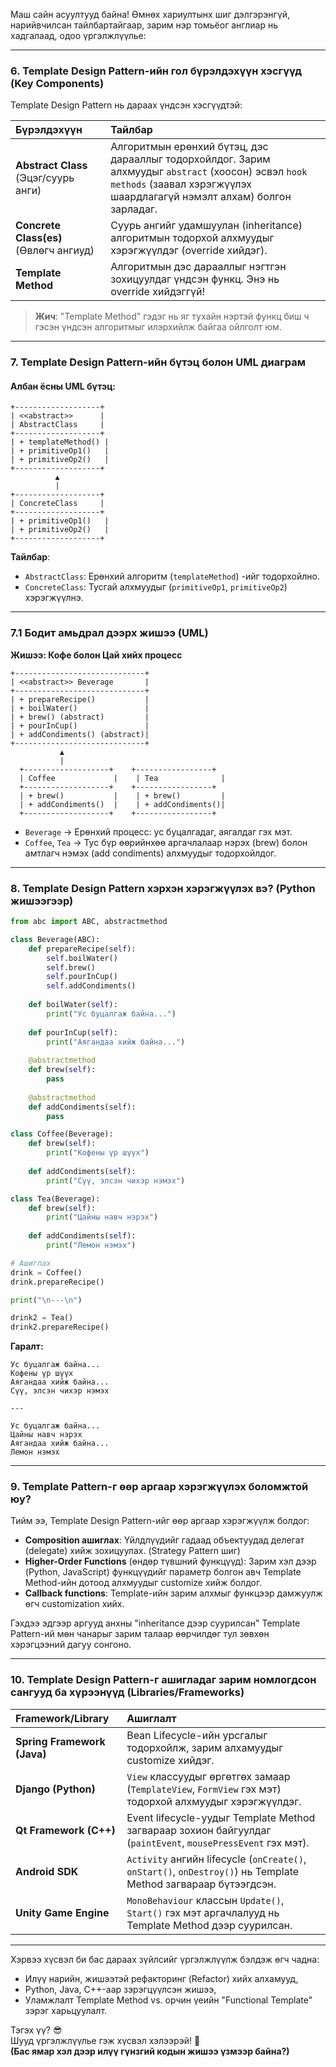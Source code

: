 Маш сайн асуултууд байна! Өмнөх хариултынх шиг дэлгэрэнгүй, нарийвчилсан тайлбартайгаар, зарим нэр томьёог англиар нь хадгалаад, одоо үргэлжлүүлье:

---

### 6. **Template Design Pattern-ийн гол бүрэлдэхүүн хэсгүүд (Key Components)**

Template Design Pattern нь дараах үндсэн хэсгүүдтэй:

| Бүрэлдэхүүн | Тайлбар |
|:--|:--|
| **Abstract Class** (Эцэг/суурь анги) | Алгоритмын ерөнхий бүтэц, дэс дарааллыг тодорхойлдог. Зарим алхмуудыг `abstract` (хоосон) эсвэл `hook methods` (заавал хэрэгжүүлэх шаардлагагүй нэмэлт алхам) болгон зарладаг. |
| **Concrete Class(es)** (Өвлөгч ангиуд) | Суурь ангийг удамшуулан (inheritance) алгоритмын тодорхой алхмуудыг хэрэгжүүлдэг (override хийдэг). |
| **Template Method** | Алгоритмын дэс дарааллыг нэгтгэн зохицуулдаг үндсэн функц. Энэ нь override хийдэггүй! |

> **Жич**: "Template Method" гэдэг нь яг тухайн нэртэй функц биш ч гэсэн үндсэн алгоритмыг илэрхийлж байгаа ойлголт юм.

---

### 7. **Template Design Pattern-ийн бүтэц болон UML диаграм**

#### Албан ёсны UML бүтэц:

```
+-------------------+
| <<abstract>>      |
| AbstractClass     |
+-------------------+
| + templateMethod() |
| + primitiveOp1()   |
| + primitiveOp2()   |
+-------------------+
          ▲
          |
+-------------------+
| ConcreteClass     |
+-------------------+
| + primitiveOp1()   |
| + primitiveOp2()   |
+-------------------+
```

**Тайлбар**:
- `AbstractClass`: Ерөнхий алгоритм (`templateMethod`) -ийг тодорхойлно.
- `ConcreteClass`: Тусгай алхмуудыг (`primitiveOp1`, `primitiveOp2`) хэрэгжүүлнэ.

---

### 7.1 **Бодит амьдрал дээрх жишээ (UML)**

**Жишээ: Кофе болон Цай хийх процесс**

```
+-----------------------------+
| <<abstract>> Beverage       |
+-----------------------------+
| + prepareRecipe()           |
| + boilWater()               |
| + brew() (abstract)         |
| + pourInCup()               |
| + addCondiments() (abstract)|
+-----------------------------+
           ▲
           |
  +-------------------+    +-----------------+
  | Coffee             |    | Tea              |
  +-------------------+    +-----------------+
  | + brew()           |    | + brew()         |
  | + addCondiments()  |    | + addCondiments()|
  +-------------------+    +-----------------+
```

- `Beverage` → Ерөнхий процесс: ус буцалгадаг, аягалдаг гэх мэт.
- `Coffee`, `Tea` → Тус бүр өөрийнхөө аргачлалаар нэрэх (brew) болон амтлагч нэмэх (add condiments) алхмуудыг тодорхойлдог.

---

### 8. **Template Design Pattern хэрхэн хэрэгжүүлэх вэ? (Python жишээгээр)**

```python
from abc import ABC, abstractmethod

class Beverage(ABC):
    def prepareRecipe(self):
        self.boilWater()
        self.brew()
        self.pourInCup()
        self.addCondiments()
    
    def boilWater(self):
        print("Ус буцалгаж байна...")
    
    def pourInCup(self):
        print("Аягандаа хийж байна...")
    
    @abstractmethod
    def brew(self):
        pass
    
    @abstractmethod
    def addCondiments(self):
        pass

class Coffee(Beverage):
    def brew(self):
        print("Кофены үр шүүх")
    
    def addCondiments(self):
        print("Сүү, элсэн чихэр нэмэх")

class Tea(Beverage):
    def brew(self):
        print("Цайны навч нэрэх")
    
    def addCondiments(self):
        print("Лемон нэмэх")

# Ашиглах
drink = Coffee()
drink.prepareRecipe()

print("\n---\n")

drink2 = Tea()
drink2.prepareRecipe()
```

**Гаралт:**
```
Ус буцалгаж байна...
Кофены үр шүүх
Аягандаа хийж байна...
Сүү, элсэн чихэр нэмэх

---

Ус буцалгаж байна...
Цайны навч нэрэх
Аягандаа хийж байна...
Лемон нэмэх
```

---

### 9. **Template Pattern-г өөр аргаар хэрэгжүүлэх боломжтой юу?**

Тийм ээ, Template Design Pattern-ийг өөр аргаар хэрэгжүүлж болдог:

- **Composition ашиглах**: Үйлдлүүдийг гадаад объектуудад делегат (delegate) хийж зохицуулах. (Strategy Pattern шиг)
- **Higher-Order Functions** (өндөр түвшний функцүүд): Зарим хэл дээр (Python, JavaScript) функцүүдийг параметр болгон авч Template Method-ийн дотоод алхмуудыг customize хийж болдог.
- **Callback functions**: Template-ийн зарим алхмыг функцээр дамжуулж өгч customization хийх.

Гэхдээ эдгээр аргууд анхны "inheritance дээр суурилсан" Template Pattern-ий мөн чанарыг зарим талаар өөрчилдөг тул зөвхөн хэрэгцээний дагуу сонгоно.

---

### 10. **Template Design Pattern-г ашигладаг зарим номлогдсон сангууд ба хүрээнүүд (Libraries/Frameworks)**

| Framework/Library | Ашиглалт |
|:--|:--|
| **Spring Framework (Java)** | Bean Lifecycle-ийн урсгалыг тодорхойлж, зарим алхамуудыг customize хийдэг. |
| **Django (Python)** | `View` классуудыг өргөтгөх замаар (`TemplateView`, `FormView` гэх мэт) тодорхой алхмуудыг хэрэгжүүлдэг. |
| **Qt Framework (C++)** | Event lifecycle-уудыг Template Method загвараар зохион байгуулдаг (`paintEvent`, `mousePressEvent` гэх мэт). |
| **Android SDK** | `Activity` ангийн lifecycle (`onCreate()`, `onStart()`, `onDestroy()`) нь Template Method загвараар бүтээгдсэн. |
| **Unity Game Engine** | `MonoBehaviour` классын `Update()`, `Start()` гэх мэт аргачлалууд нь Template Method дээр суурилсан. |

---

Хэрвээ хүсвэл би бас дараах зүйлсийг үргэлжлүүлж бэлдэж өгч чадна:
- Илүү нарийн, жишээтэй рефакторинг (Refactor) хийх алхамууд,
- Python, Java, C++-аар зэрэгцүүлсэн жишээ,
- Уламжлалт Template Method vs. орчин үеийн "Functional Template" зэрэг харьцуулалт.

Тэгэх үү? 😎  
Шууд үргэлжлүүлье гэж хүсвэл хэлээрэй! 🚀  
**(Бас ямар хэл дээр илүү гүнзгий кодын жишээ үзмээр байна?)**